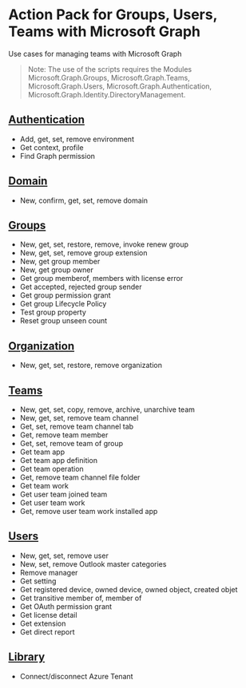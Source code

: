 # Action Pack for Groups, Users, Teams with Microsoft Graph
Use cases for managing teams with Microsoft Graph
> Note: The use of the scripts requires the Modules Microsoft.Graph.Groups, Microsoft.Graph.Teams, Microsoft.Graph.Users, Microsoft.Graph.Authentication, Microsoft.Graph.Identity.DirectoryManagement.

## [Authentication](./Authentication)

+ Add, get, set, remove environment
+ Get context, profile
+ Find Graph permission

## [Domain](./Domain)

+ New, confirm, get, set, remove domain

## [Groups](./Groups)

+ New, get, set, restore, remove, invoke renew group
+ New, get, set, remove group extension
+ New, get group member
+ New, get group owner
+ Get group memberof, members with license error
+ Get accepted, rejected group sender
+ Get group permission grant
+ Get group Lifecycle Policy
+ Test group property
+ Reset group unseen count

## [Organization](./Organization)

+ New, get, set, restore, remove organization

## [Teams](./Teams)

+ New, get, set, copy, remove, archive, unarchive team
+ New, get, set, remove team channel
+ Get, set, remove team channel tab
+ Get, remove team member
+ Get, set, remove team of group
+ Get team app
+ Get team app definition
+ Get team operation
+ Get, remove team channel file folder
+ Get team work
+ Get user team joined team
+ Get user team work
+ Get, remove user team work installed app

## [Users](./Users)

+ New, get, set, remove user
+ New, set, remove Outlook master categories
+ Remove manager
+ Get setting
+ Get registered device, owned device, owned object, created objet
+ Get transitive member of, member of
+ Get OAuth permission grant
+ Get license detail
+ Get extension
+ Get direct report

## [Library](./_LIB_)

+ Connect/disconnect Azure Tenant